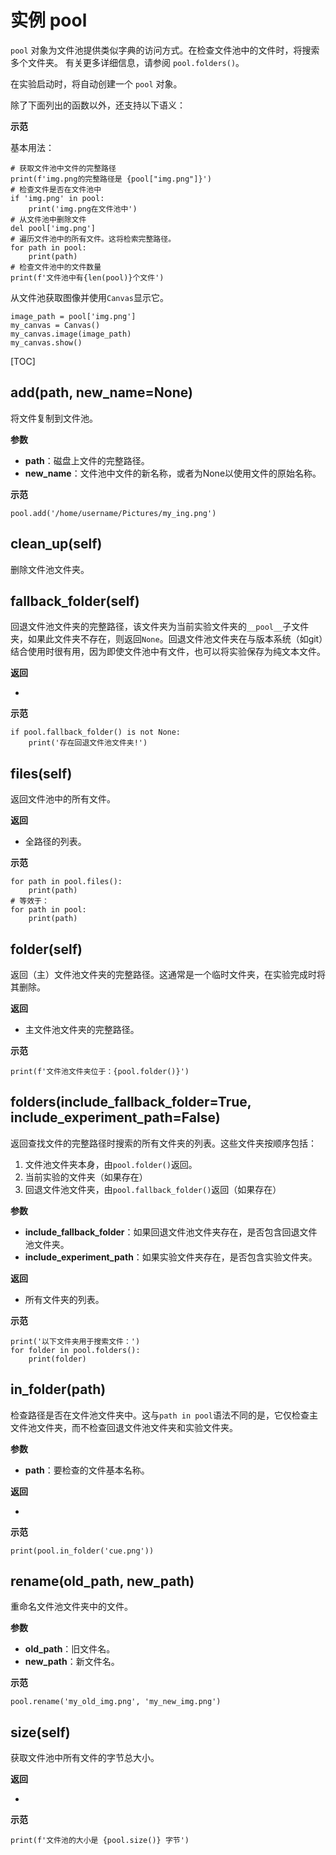 <div class="ClassDoc YAMLDoc" markdown="1">

# 实例 __pool__

`pool` 对象为文件池提供类似字典的访问方式。在检查文件池中的文件时，将搜索多个文件夹。
有关更多详细信息，请参阅 `pool.folders()`。

在实验启动时，将自动创建一个 `pool` 对象。

除了下面列出的函数以外，还支持以下语义：

__示范__

基本用法：

~~~ .python
# 获取文件池中文件的完整路径
print(f'img.png的完整路径是 {pool["img.png"]}')
# 检查文件是否在文件池中
if 'img.png' in pool:
    print('img.png在文件池中')
# 从文件池中删除文件
del pool['img.png']
# 遍历文件池中的所有文件。这将检索完整路径。
for path in pool:
    print(path)
# 检查文件池中的文件数量
print(f'文件池中有{len(pool)}个文件')
~~~

从文件池获取图像并使用`Canvas`显示它。

~~~ .python
image_path = pool['img.png']
my_canvas = Canvas()
my_canvas.image(image_path)
my_canvas.show()
~~~

[TOC]

## add(path, new_name=None)

将文件复制到文件池。

__参数__

- **path**：磁盘上文件的完整路径。
- **new_name**：文件池中文件的新名称，或者为None以使用文件的原始名称。

__示范__

~~~ .python
pool.add('/home/username/Pictures/my_ing.png')
~~~



## clean_up(self)

删除文件池文件夹。




## fallback_folder(self)

回退文件池文件夹的完整路径，该文件夹为当前实验文件夹的`__pool__`子文件夹，如果此文件夹不存在，则返回`None`。回退文件池文件夹在与版本系统（如git）结合使用时很有用，因为即使文件池中有文件，也可以将实验保存为纯文本文件。



__返回__

- 

__示范__

~~~ .python
if pool.fallback_folder() is not None:
    print('存在回退文件池文件夹!')
~~~



## files(self)

返回文件池中的所有文件。

__返回__

- 全路径的列表。

__示范__

~~~ .python
for path in pool.files():
    print(path)
# 等效于：
for path in pool:
    print(path)
~~~



## folder(self)

返回（主）文件池文件夹的完整路径。这通常是一个临时文件夹，在实验完成时将其删除。

__返回__

- 主文件池文件夹的完整路径。

__示范__

~~~ .python
print(f'文件池文件夹位于：{pool.folder()}')
~~~



## folders(include_fallback_folder=True, include_experiment_path=False)

返回查找文件的完整路径时搜索的所有文件夹的列表。这些文件夹按顺序包括：

1. 文件池文件夹本身，由`pool.folder()`返回。
2. 当前实验的文件夹（如果存在）
3. 回退文件池文件夹，由`pool.fallback_folder()`返回（如果存在）

__参数__

- **include_fallback_folder**：如果回退文件池文件夹存在，是否包含回退文件池文件夹。
- **include_experiment_path**：如果实验文件夹存在，是否包含实验文件夹。

__返回__

- 所有文件夹的列表。

__示范__

~~~ .python
print('以下文件夹用于搜索文件：')
for folder in pool.folders():
    print(folder)
~~~



## in_folder(path)

检查路径是否在文件池文件夹中。这与`path in pool`语法不同的是，它仅检查主文件池文件夹，而不检查回退文件池文件夹和实验文件夹。

__参数__

- **path**：要检查的文件基本名称。

__返回__

- 

__示范__

~~~ .python
print(pool.in_folder('cue.png'))
~~~



## rename(old_path, new_path)

重命名文件池文件夹中的文件。

__参数__

- **old_path**：旧文件名。
- **new_path**：新文件名。

__示范__

~~~ .python
pool.rename('my_old_img.png', 'my_new_img.png')
~~~



## size(self)

获取文件池中所有文件的字节总大小。

__返回__

- 

__示范__

~~~ .python
print(f'文件池的大小是 {pool.size()} 字节')
~~~

</div>